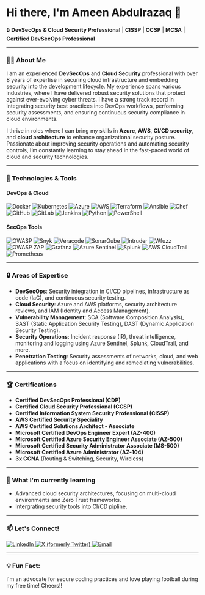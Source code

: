 # Hi there, I'm Ameen Abdulrazaq 👋

🔒 **DevSecOps & Cloud Security Professional** | **CISSP** | **CCSP** | **MCSA** | **Certified DevSecOps Professional**

---

### 👨‍💻 About Me

I am an experienced **DevSecOps** and **Cloud Security** professional with over 8 years of expertise in securing cloud infrastructure and embedding security into the development lifecycle. My experience spans various industries, where I have delivered robust security solutions that protect against ever-evolving cyber threats. I have a strong track record in integrating security best practices into DevOps workflows, performing security assessments, and ensuring continuous security compliance in cloud environments.

I thrive in roles where I can bring my skills in **Azure**, **AWS**, **CI/CD security**, and **cloud architecture** to enhance organizational security posture. Passionate about improving security operations and automating security controls, I’m constantly learning to stay ahead in the fast-paced world of cloud and security technologies.

---

### 🔧 Technologies & Tools

#### DevOps & Cloud
<p align="left">
  <img src="https://img.shields.io/badge/Docker-2496ED?style=flat-square&logo=docker&logoColor=white" alt="Docker"/>
  <img src="https://img.shields.io/badge/Kubernetes-326CE5?style=flat-square&logo=kubernetes&logoColor=white" alt="Kubernetes"/>
  <img src="https://img.shields.io/badge/Azure-0078D4?style=flat-square&logo=microsoft-azure&logoColor=white" alt="Azure"/>
  <img src="https://img.shields.io/badge/AWS-232F3E?style=flat-square&logo=amazon-aws&logoColor=white" alt="AWS"/>
  <img src="https://img.shields.io/badge/Terraform-623CE4?style=flat-square&logo=terraform&logoColor=white" alt="Terraform"/>
  <img src="https://img.shields.io/badge/Ansible-EE0000?style=flat-square&logo=ansible&logoColor=white" alt="Ansible"/>
  <img src="https://img.shields.io/badge/Chef-F09820?style=flat-square&logo=chef&logoColor=white" alt="Chef"/>
  <img src="https://img.shields.io/badge/GitHub-181717?style=flat-square&logo=github&logoColor=white" alt="GitHub"/>
  <img src="https://img.shields.io/badge/GitLab-FC6D26?style=flat-square&logo=gitlab&logoColor=white" alt="GitLab"/>
  <img src="https://img.shields.io/badge/Jenkins-D24939?style=flat-square&logo=jenkins&logoColor=white" alt="Jenkins"/>
  <img src="https://img.shields.io/badge/Python-3776AB?style=flat-square&logo=python&logoColor=white" alt="Python"/>
  <img src="https://img.shields.io/badge/PowerShell-5391FE?style=flat-square&logo=powershell&logoColor=white" alt="PowerShell"/>
</p>

#### SecOps Tools
<p align="left">
  <img src="https://img.shields.io/badge/OWASP-000000?style=flat-square&logo=owasp&logoColor=white" alt="OWASP"/>
  <img src="https://img.shields.io/badge/Snyk-4C4A73?style=flat-square&logo=snyk&logoColor=white" alt="Snyk"/>
  <img src="https://img.shields.io/badge/Veracode-000000?style=flat-square&logo=veracode&logoColor=white" alt="Veracode"/>
  <img src="https://img.shields.io/badge/SonarQube-4E9BCD?style=flat-square&logo=sonarqube&logoColor=white" alt="SonarQube"/>
  <img src="https://img.shields.io/badge/Intruder-1F1E38?style=flat-square&logo=intruder&logoColor=white" alt="Intruder"/>
  <img src="https://img.shields.io/badge/Wfuzz-2C2C2C?style=flat-square&logo=wfuzz&logoColor=white" alt="Wfuzz"/>
  <img src="https://img.shields.io/badge/OWASP_ZAP-000000?style=flat-square&logo=owasp&logoColor=white" alt="OWASP ZAP"/>
  <img src="https://img.shields.io/badge/Grafana-F46800?style=flat-square&logo=grafana&logoColor=white" alt="Grafana"/>
  <img src="https://img.shields.io/badge/Azure_Sentinel-0078D4?style=flat-square&logo=microsoft-azure&logoColor=white" alt="Azure Sentinel"/>
  <img src="https://img.shields.io/badge/Splunk-000000?style=flat-square&logo=splunk&logoColor=white" alt="Splunk"/>
  <img src="https://img.shields.io/badge/CloudTrail-232F3E?style=flat-square&logo=amazon-aws&logoColor=white" alt="AWS CloudTrail"/>
  <img src="https://img.shields.io/badge/Prometheus-E6522C?style=flat-square&logo=prometheus&logoColor=white" alt="Prometheus"/>
</p>

---

### 🔒 Areas of Expertise
- **DevSecOps**: Security integration in CI/CD pipelines, infrastructure as code (IaC), and continuous security testing.
- **Cloud Security**: Azure and AWS platforms, security architecture reviews, and IAM (Identity and Access Management).
- **Vulnerability Management**: SCA (Software Composition Analysis), SAST (Static Application Security Testing), DAST (Dynamic Application Security Testing).
- **Security Operations**: Incident response (IR), threat intelligence, monitoring and logging using Azure Sentinel, Splunk, CloudTrail, and more.
- **Penetration Testing**: Security assessments of networks, cloud, and web applications with a focus on identifying and remediating vulnerabilities.

---

### 🏆 Certifications
- **Certified DevSecOps Professional (CDP)**
- **Certified Cloud Security Professional (CCSP)**
- **Certified Information System Security Professional (CISSP)**
- **AWS Certified Security Speciality**
- **AWS Certified Solutions Architect - Associate**
- **Microsoft Certified DevOps Engineer Expert (AZ-400)**
- **Microsoft Certified Azure Security Engineer Associate (AZ-500)**
- **Microsoft Certified Security Administrator Associate (MS-500)**
- **Microsoft Certified Azure Administrator (AZ-104)**
- **3x CCNA** (Routing & Switching, Security, Wireless)
  
---

### 🌱 What I'm currently learning
- Advanced cloud security architectures, focusing on multi-cloud environments and Zero Trust frameworks.
- Intergrating security tools into CI/CD pipline.

---

### 📫 Let's Connect!

<p align="left">
  <a href="https://www.linkedin.com/in/ameen-abdulrazaq">
    <img src="https://img.shields.io/badge/LinkedIn-0077B5?style=flat-square&logo=linkedin&logoColor=white" alt="LinkedIn">
  </a>
  <a href="https://x.com/your-handle">
    <img src="https://img.shields.io/badge/X-1DA1F2?style=flat-square&logo=x&logoColor=white" alt="X (formerly Twitter)">
  </a>
  <a href="mailto:razaqameen01@gmail.com">
    <img src="https://img.shields.io/badge/Email-D14836?style=flat-square&logo=gmail&logoColor=white" alt="Email">
  </a>
</p>

---

### 💡 Fun Fact:
I'm an advocate for secure coding practices and love playing football during my free time! Cheers!!
